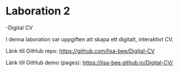 # Laboration 2
-Digital CV

I denna laboration var uppgiften att skapa ett digitalt, interaktivt CV. 



Länk till GitHub repo: https://github.com/lisa-bee/Digital-CV

Länk till GitHub demo (pages): https://lisa-bee.github.io/Digital-CV/
